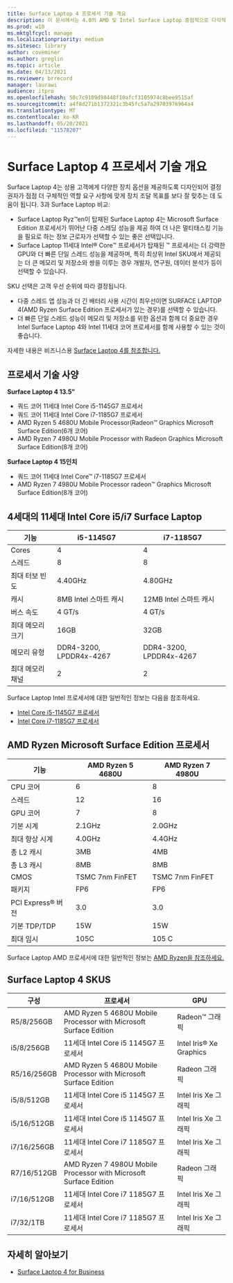 ```yaml
---
title: Surface Laptop 4 프로세서 기술 개요
description: 이 문서에서는 4.0의 AMD 및 Intel Surface Laptop 중점적으로 다각적으로 다수 제공합니다.
ms.prod: w10
ms.mktglfcycl: manage
ms.localizationpriority: medium
ms.sitesec: library
author: coveminer
ms.author: greglin
ms.topic: article
ms.date: 04/13/2021
ms.reviewer: brrecord
manager: laurawi
audience: itpro
ms.openlocfilehash: 50c7c9109d98448f10afcf3105974c8bee9515af
ms.sourcegitcommit: a4f8d271b1372321c3b45fc5a7a29703976964a4
ms.translationtype: MT
ms.contentlocale: ko-KR
ms.lasthandoff: 05/20/2021
ms.locfileid: "11578207"
---
```

# <a name="surface-laptop-4-processors-tech-overview"></a>Surface Laptop 4 프로세서 기술 개요

Surface Laptop 4는 상용 고객에게 다양한 장치 옵션을 제공하도록 디자인되어 결정권자가 점점 더 구체적인 역할 요구 사항에 맞게 장치 조달 목표를 보다 잘 맞추는 데 도움이 됩니다. 3과 Surface Laptop 비교:

- Surface Laptop Ryz™en이 탑재된 Surface Laptop 4는 Microsoft Surface Edition 프로세서가 뛰어난 다중 스레딩 성능을 제공 하여 더 나은 멀티태스킹 기능을 필요로 하는 정보 근로자가 선택할 수 있는 좋은 선택입니다.
- Surface Laptop 11세대 Intel® Core™ 프로세서가 탑재된 ™ 프로세서는 더 강력한 GPU와 더 빠른 단일 스레드 성능을 제공하며, 특히 최상위 Intel SKU에서 제공되는 더 큰 메모리 및 저장소와 쌍을 이루는 경우 개발자, 연구원, 데이터 분석가 등이 선택할 수 있습니다.

SKU 선택은 고객 우선 순위에 따라 결정됩니다.

- 다중 스레드 앱 성능과 더 긴 배터리 사용 시간이 최우선이면 SURFACE LAPTOP 4(AMD Ryzen Surface Edition 프로세서가 있는 경우)를 선택할 수 있습니다.
- 더 빠른 단일 스레드 성능이 메모리 및 저장소를 위한 옵션과 함께 더 중요한 경우 Intel Surface Laptop 4와 Intel 11세대 코어 프로세서를 함께 사용할 수 있는 것이 좋습니다.

자세한 내용은 비즈니스용 [Surface Laptop 4를 참조합니다.](https://www.microsoft.com/surface/business/surface-laptop-4)

## <a name="processor-tech-specs"></a>프로세서 기술 사양

**Surface Laptop 4 13.5"**

- 쿼드 코어 11세대 Intel Core i5-1145G7 프로세서
- 쿼드 코어 11세대 Intel Core i7-1185G7 프로세서
- AMD Ryzen 5 4680U Mobile Processor(Radeon™ Graphics Microsoft Surface Edition(6개 코어)
- AMD Ryzen 7 4980U Mobile Processor with Radeon Graphics Microsoft Surface Edition(8개 코어)

**Surface Laptop 4 15인치**

- 쿼드 코어 11세대 Intel Core™ i7-1185G7 프로세서
- AMD Ryzen 7 4980U Mobile Processor radeon™ Graphics Microsoft Surface Edition(8개 코어)

 

## <a name="11th-gen-intel-core-i5i7-in-surface-laptop-4"></a>4세대의 11세대 Intel Core i5/i7 Surface Laptop

| 기능                                    | i5-1145G7               | i7-1185G7               |
| ------------------------------------------ | ----------------------- | ----------------------- |
| Cores                                 | 4                       | 4                       |
| 스레드                               | 8                       | 8                       |
| 최대 터보 빈도                        | 4.40GHz                | 4.80GHz                |
| 캐시                                      | 8MB Intel 스마트 캐시  | 12MB Intel 스마트 캐시 |
| 버스 속도                                  | 4 GT/s                  | 4 GT/s                  |
| 최대 메모리 크기  | 16GB                   | 32GB                   |
| 메모리 유형                               | DDR4-3200, LPDDR4x-4267 | DDR4-3200, LPDDR4x-4267 |
| 최대 메모리 채널                   | 2                       | 2                       |


Surface Laptop Intel 프로세서에 대한 일반적인 정보는 다음을 참조하세요.

- [Intel Core i5-1145G7 프로세서](https://www.intel.com/content/www/us/en/products/sku/208660/intel-core-i51145g7-processor-8m-cache-up-to-4-40-ghz-with-ipu/specifications.html) 
- [Intel Core i7-1185G7 프로세서](https://www.intel.com/content/www/us/en/products/sku/208664/intel-core-i71185g7-processor-12m-cache-up-to-4-80-ghz-with-ipu/specifications.html) 

## <a name="amd-ryzen-microsoft-surface-edition-processors"></a>AMD Ryzen Microsoft Surface Edition 프로세서

| 기능              | AMD Ryzen 5 4680U | AMD Ryzen 7 4980U |
| -------------------- | ----------------- | ----------------- |
| CPU 코어            | 6                 | 8                 |
| 스레드              | 12                | 16                |
| GPU 코어            | 7                 | 8                 |
| 기본 시계           | 2.1GHz           | 2.0GHz           |
| 최대 향상 시계      | 4.0GHz           | 4.4GHz           |
| 총 L2 캐시       | 3MB              | 4MB              |
| 총 L3 캐시       | 8MB              | 8MB              |
| CMOS                 | TSMC 7nm FinFET   | TSMC 7nm FinFET   |
| 패키지              | FP6               | FP6               |
| PCI Express® 버전 | 3.0               | 3.0               |
| 기본 TDP/TDP    | 15W               | 15W               |
| 최대 임시            | 105C              | 105 C             |

Surface Laptop AMD 프로세서에 대한 일반적인 정보는 [AMD Ryzen을 참조하세요.](https://www.amd.com/processors/ryzen)

## <a name="surface-laptop-4-skus"></a>Surface Laptop 4 SKUS

| 구성 | 프로세서                                                         | GPU                    |
| ------------- | ----------------------------------------------------------------- | ---------------------- |
| R5/8/256GB    | AMD Ryzen 5 4680U Mobile Processor with Microsoft Surface Edition | Radeon™ 그래픽       |
| i5/8/256GB    | 11세대 Intel Core i5 1145G7 프로세서                          | Intel Iris® Xe Graphics |
| R5/16/256GB   | AMD Ryzen 5 4680U Mobile Processor with Microsoft Surface Edition | Radeon 그래픽        |
| i5/8/512GB    | 11세대 Intel Core i5 1145G7 프로세서                           | Intel Iris Xe 그래픽 |
| i5/16/512GB   | 11세대 Intel Core i5 1145G7 프로세서                           | Intel Iris Xe 그래픽 |
| i7/16/256GB   | 11세대 Intel Core i7 1185G7 프로세서                           | Intel Iris Xe 그래픽 |
| R7/16/512GB   | AMD Ryzen 7 4980U Mobile Processor with Microsoft Surface Edition | Radeon 그래픽        |
| i7/16/512GB   | 11세대 Intel Core i7 1185G7 프로세서                           | Intel Iris Xe 그래픽 |
| i7/32/1TB     | 11세대 Intel Core i7 1185G7 프로세서                           | Intel Iris Xe 그래픽 |


## <a name="learn-more"></a>자세히 알아보기

- [Surface Laptop 4 for Business](https://www.microsoft.com/surface/business/surface-laptop-4)